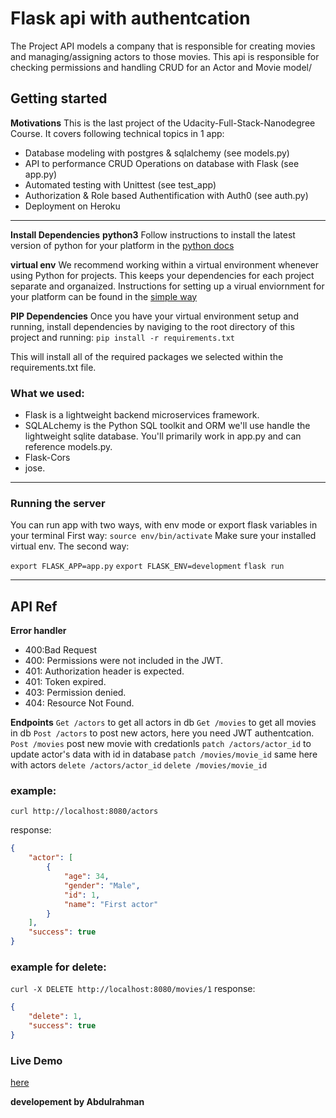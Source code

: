 # Flask api with authentcation 
The Project API models a company that is responsible for creating movies and managing/assigning actors to those movies. This api is responsible for checking permissions and handling CRUD for an Actor and Movie model/
 ## Getting started

**Motivations**
This is the last project of the Udacity-Full-Stack-Nanodegree Course. It covers following technical topics in 1 app:

-    Database modeling with postgres & sqlalchemy (see models.py)
-    API to performance CRUD Operations on database with Flask (see app.py)
-    Automated testing with Unittest (see test_app)
-    Authorization & Role based Authentification with Auth0 (see auth.py)
-    Deployment on Heroku
---

 **Install Dependencies**
 **python3**
 Follow instructions to install the latest version of python for your platform in the [python docs](https://www.python.org/downloads/)

 **virtual env**
 We recommend working within a virtual environment whenever using Python for projects. This keeps your dependencies for each project separate and organaized. Instructions for setting up a virual enviornment for your platform can be found in the [simple way](https://gist.github.com/Geoyi/d9fab4f609e9f75941946be45000632b)

 **PIP Dependencies**
 Once you have your virtual environment setup and running, install dependencies by naviging to the root directory of this project and running:
 ```pip install -r requirements.txt```

 This will install all of the required packages we selected within the requirements.txt file.

### What we used:
- Flask  is a lightweight backend microservices framework.
- SQLALchemy is the Python SQL toolkit and ORM we'll use handle the lightweight sqlite database. You'll primarily work in app.py and can reference models.py. 
- Flask-Cors
- jose.
---
### Running the server
You can run app with two ways, with env mode or export flask variables in your terminal 
First way:
```source env/bin/activate```
Make sure your installed virtual env.
The second way:

`export FLASK_APP=app.py`
`export FLASK_ENV=development`
`flask run`


--- 
API Ref
---
**Error handler**
- 400:Bad Request
- 400: Permissions were not included in the JWT.
- 401: Authorization header is expected.
- 401: Token expired.
- 403: Permission denied.
- 404: Resource Not Found.

**Endpoints**
`Get /actors` to get all actors in db
`Get /movies` to get all movies in db
`Post /actors` to post new actors, here you need JWT authentcation.
`Post /movies` post new movie with credationls
`patch /actors/actor_id` to update actor's data with id in database
`patch /movies/movie_id` same here with actors
`delete /actors/actor_id`
`delete /movies/movie_id`

### example:
```curl http://localhost:8080/actors```
 
response:
```json
{
    "actor": [
        {
            "age": 34,
            "gender": "Male",
            "id": 1,
            "name": "First actor"
        }
    ],
    "success": true
}
```
### example for delete:
```curl -X DELETE http://localhost:8080/movies/1```
response:

```json
{
    "delete": 1,
    "success": true
}
```
### Live Demo
[here](https://capstone-project-xy.herokuapp.com/) 

**developement by Abdulrahman**